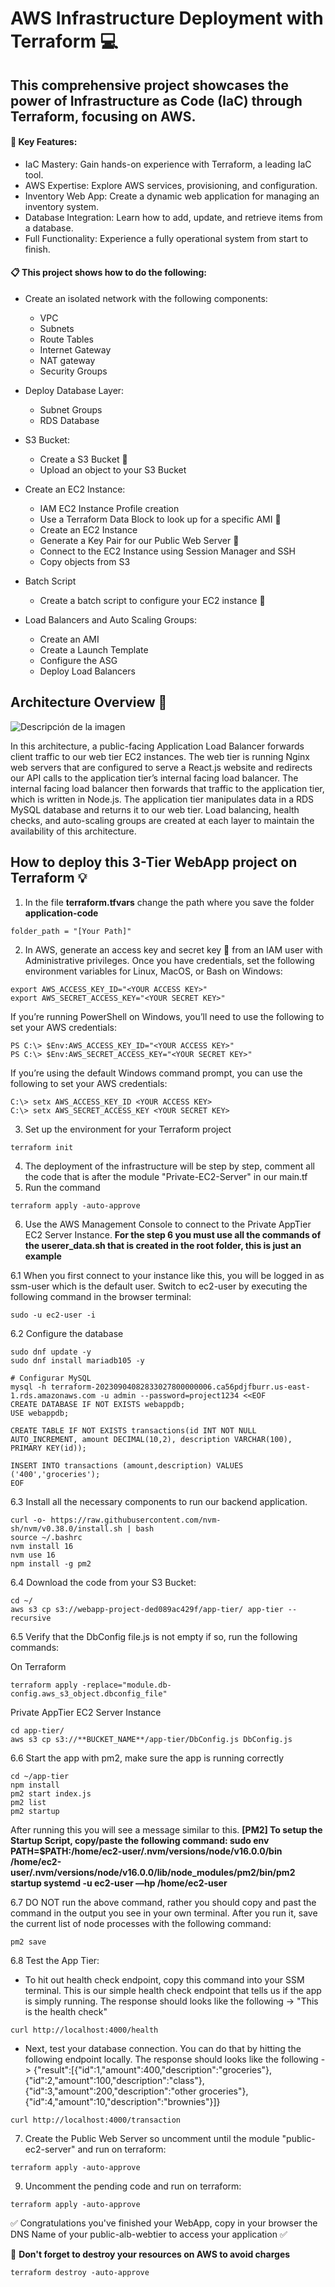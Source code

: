# AWS Infrastructure Deployment with Terraform :computer:

## This comprehensive project showcases the power of Infrastructure as Code (IaC) through Terraform, focusing on AWS.

#### :pushpin: Key Features:

- IaC Mastery: Gain hands-on experience with Terraform, a leading IaC tool.
- AWS Expertise: Explore AWS services, provisioning, and configuration.
- Inventory Web App: Create a dynamic web application for managing an inventory system.
- Database Integration: Learn how to add, update, and retrieve items from a database.
- Full Functionality: Experience a fully operational system from start to finish.

#### :clipboard: This project shows how to do the following:

- Create an isolated network with the following components:
  
  - VPC
  - Subnets
  - Route Tables
  - Internet Gateway
  - NAT gateway
  - Security Groups
    
- Deploy Database Layer:
  
  - Subnet Groups
  - RDS Database

- S3 Bucket:

  - Create a S3 Bucket :file_folder:
  - Upload an object to your S3 Bucket

- Create an EC2 Instance:
    
  - IAM EC2 Instance Profile creation
  - Use a Terraform Data Block to look up for a specific AMI :mag_right:
  - Create an EC2 Instance
  - Generate a Key Pair for our Public Web Server :key:
  - Connect to the EC2 Instance using Session Manager and SSH
  - Copy objects from S3
    
- Batch Script
  
  - Create a batch script to configure your EC2 instance :bookmark_tabs:
    
- Load Balancers and Auto Scaling Groups:
  
  - Create an AMI 
  - Create a Launch Template
  - Configure the ASG
  - Deploy Load Balancers

## Architecture Overview :mag_right:

<img src="https://miro.medium.com/v2/resize:fit:761/1*DvuvxEPeuCgjefJugj4Idg.jpeg" alt="Descripción de la imagen" />

In this architecture, a public-facing Application Load Balancer forwards client traffic to our web tier EC2 instances. The web tier is running Nginx web servers that are configured to serve a React.js website and redirects our API calls to the application tier’s internal facing load balancer. The internal facing load balancer then forwards that traffic to the application tier, which is written in Node.js. The application tier manipulates data in a RDS MySQL database and returns it to our web tier. Load balancing, health checks, and auto-scaling groups are created at each layer to maintain the availability of this architecture.

## How to deploy this 3-Tier WebApp project on Terraform :bulb:

1. In the file **terraform.tfvars** change the path where you save the folder **application-code**
```
folder_path = "[Your Path]"
```   
2. In AWS, generate an access key and secret key :key: from an IAM user with Administrative privileges. Once you have credentials, set the following environment variables for Linux, MacOS, or Bash on Windows:
```
export AWS_ACCESS_KEY_ID="<YOUR ACCESS KEY>"
export AWS_SECRET_ACCESS_KEY="<YOUR SECRET KEY>"
```
If you’re running PowerShell on Windows, you’ll need to use the following to set your AWS credentials:
```
PS C:\> $Env:AWS_ACCESS_KEY_ID="<YOUR ACCESS KEY>"
PS C:\> $Env:AWS_SECRET_ACCESS_KEY="<YOUR SECRET KEY>"
```
If you’re using the default Windows command prompt, you can use the following to set your AWS credentials:
```
C:\> setx AWS_ACCESS_KEY_ID <YOUR ACCESS KEY>
C:\> setx AWS_SECRET_ACCESS_KEY <YOUR SECRET KEY>
```
3. Set up the environment for your Terraform project
```
terraform init
```
4. The deployment of the infrastructure will be step by step, comment all the code that is after the module "Private-EC2-Server" in our main.tf 
5. Run the command
```
terraform apply -auto-approve
```
6. Use the AWS Management Console to connect to the Private AppTier EC2 Server Instance.
**For the step 6 you must use all the commands of the userer_data.sh that is created in the root folder, this is just an example**

6.1 When you first connect to your instance like this, you will be logged in as ssm-user which is the default user. Switch to ec2-user by executing the following command in the browser terminal:
```
sudo -u ec2-user -i
```
6.2 Configure the database
```
sudo dnf update -y
sudo dnf install mariadb105 -y

# Configurar MySQL
mysql -h terraform-20230904082833027800000006.ca56pdjfburr.us-east-1.rds.amazonaws.com -u admin --password=project1234 <<EOF
CREATE DATABASE IF NOT EXISTS webappdb;
USE webappdb;

CREATE TABLE IF NOT EXISTS transactions(id INT NOT NULL AUTO_INCREMENT, amount DECIMAL(10,2), description VARCHAR(100), PRIMARY KEY(id));

INSERT INTO transactions (amount,description) VALUES ('400','groceries');
EOF
```   
6.3  Install all the necessary components to run our backend application. 
```
curl -o- https://raw.githubusercontent.com/nvm-sh/nvm/v0.38.0/install.sh | bash
source ~/.bashrc
nvm install 16
nvm use 16
npm install -g pm2
```
6.4  Download the code from your S3 Bucket:
```
cd ~/
aws s3 cp s3://webapp-project-ded089ac429f/app-tier/ app-tier --recursive
```
6.5 Verify that the DbConfig file.js is not empty if so, run the following commands:

On Terraform
```
terraform apply -replace="module.db-config.aws_s3_object.dbconfig_file"
```
Private AppTier EC2 Server Instance
```
cd app-tier/
aws s3 cp s3://**BUCKET_NAME**/app-tier/DbConfig.js DbConfig.js 
```
6.6 Start the app with pm2, make sure the app is running correctly
```
cd ~/app-tier
npm install
pm2 start index.js
pm2 list
pm2 startup
```
After running this you will see a message similar to this.
**[PM2] To setup the Startup Script, copy/paste the following command: sudo env PATH=$PATH:/home/ec2-user/.nvm/versions/node/v16.0.0/bin /home/ec2-user/.nvm/versions/node/v16.0.0/lib/node_modules/pm2/bin/pm2 startup systemd -u ec2-user —hp /home/ec2-user**

6.7 DO NOT run the above command, rather you should copy and past the command in the output you see in your own terminal. After you run it, save the current list of node processes with the following command:
```
pm2 save
```
6.8 Test the App Tier:
- To hit out health check endpoint, copy this command into your SSM terminal. This is our simple health check endpoint that tells us if the app is simply running. The response should looks like the following -> "This is the health check"
```
curl http://localhost:4000/health
```
- Next, test your database connection. You can do that by hitting the following endpoint locally. The response should looks like the following -> {"result":[{"id":1,"amount":400,"description":"groceries"},{"id":2,"amount":100,"description":"class"},{"id":3,"amount":200,"description":"other groceries"},{"id":4,"amount":10,"description":"brownies"}]}
```
curl http://localhost:4000/transaction
```
7. Create the Public Web Server so uncomment until the module "public-ec2-server" and run on terraform:
```
terraform apply -auto-approve
```
9. Uncomment the pending code and run on terraform:
```
terraform apply -auto-approve
```

:white_check_mark: Congratulations you've finished your WebApp, copy in your browser the DNS Name of your public-alb-webtier to access your application :white_check_mark:

:triangular_flag_on_post:
**Don't forget to destroy your resources on AWS to avoid charges**
```
terraform destroy -auto-approve
```

